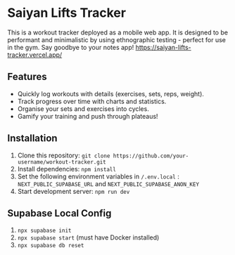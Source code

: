 # Saiyan Lifts Tracker

This is a workout tracker deployed as a mobile web app. It is designed to be performant and minimalistic by using ethnographic testing - perfect for use in the gym. Say goodbye to your notes app!
https://saiyan-lifts-tracker.vercel.app/

## Features

-   Quickly log workouts with details (exercises, sets, reps, weight).
-   Track progress over time with charts and statistics.
-   Organise your sets and exercises into cycles.
-   Gamify your training and push through plateaus!
## Installation

1. Clone this repository: `git clone https://github.com/your-username/workout-tracker.git`
2. Install dependencies: `npm install`
3. Set the following environment variables in `/.env.local` : `NEXT_PUBLIC_SUPABASE_URL` and `NEXT_PUBLIC_SUPABASE_ANON_KEY`
4. Start development server: `npm run dev`

## Supabase Local Config

1. `npx supabase init`
2. `npx supabase start` (must have Docker installed)
3. `npx supabase db reset`
